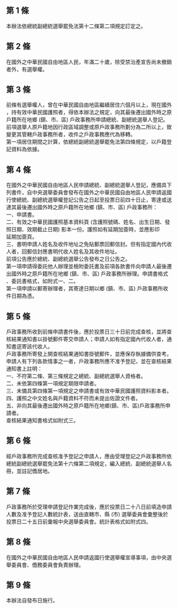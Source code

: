 第 1 條
-------
本辦法依總統副總統選舉罷免法第十二條第二項規定訂定之。

第 2 條
-------
在國外之中華民國自由地區人民，年滿二十歲，除受禁治產宣告尚未撤銷  
者外，有選舉權。

第 3 條
-------
前條有選舉權人，曾在中華民國自由地區繼續居住六個月以上，現在國外  
，持有效中華民國護照者，得依本辦法之規定，向其最後遷出國外時之原  
戶籍所在地鄉 (鎮、市、區) 戶政事務所申請總統、副總統選舉人登記。  
前項選舉人原戶籍地因行政區域調整或原戶政事務所劃分為二所以上，致  
變更其管轄戶政事務所者，收件之戶政事務應代為移轉。  
第一項居住期間之計算，依總統副總統選舉罷免法第四條規定，以戶籍登  
記資料為依據。

第 4 條
-------
在國外之中華民國自由地區人民申請總統、副總統選舉人登記，應備具下  
列書件，自中央選舉委員會發布在國外之中華民國自由地區人民申請返國  
行使總統、副總統選舉權登記公告之日起至投票日前四十日止，寄達或送  
達其最後遷出國外時之原戶籍所在地鄉 (鎮、市、區) 戶政事務所：  
一、申請書。  
二、有效之中華民國護照基本資料頁 (含護照號碼、姓名、出生日期、發  
    照日期、效期截止日期) 影本一份。護照如有延期加簽時，並應影印  
    延期加簽頁。  
三、書明申請人姓名及收件地址之免貼郵票回郵信封。但有指定國內代收  
    人者，回郵信封應書明代收人姓名及其收件地址。  
前項公告應於總統、副總統選舉公告發布之日公告之。  
第一項申請得委託他人辦理並檢附委託書及前項各款書件向申請人最後遷  
出國外時之原戶籍所在地鄉 (鎮、市、區) 戶政事務所辦理。申請書格式  
、委託書格式，如附式一、二。  
第一項申請以郵寄辦理者，其寄達日期以鄉 (鎮、市、區) 戶政事務所收  
件日期為憑。

第 5 條
-------
戶政事務所收到前條申請書件後，應於投票日三十日前完成查核，並將查  
核結果通知書以掛號郵件寄交申請人；申請人如有指定國內代收人者，通  
知書逕寄該代收人。  
戶政事務所寄發上開查核結果通知書掛號郵件，並應保存執據備供查考。  
申請人有下列各款情事之一者，戶政事務所應不准予登記，並在查核結果  
通知書上註明：  
一、不符第二條、第三條規定之總統、副總統選舉人資格者。  
二、未依第四條第一項規定期限申請者。  
三、未備具第四條第一項規定之申請書或有效中華民國護照資料影本者。  
四、護照之中文姓名與戶籍資料不符而未提出佐證文件者。  
五、非向其最後遷出國外時之原戶籍所在地鄉(鎮、市、區)戶政事務所申  
    請者。  
查核結果通知書格式如附式三。

第 6 條
-------
經戶政事務所完成查核准予登記之申請人，應由受理登記之戶政事務所依  
總統副總統選舉罷免法第十六條第二項規定，編入總統、副總統選舉人名  
冊，並註記僑居地。

第 7 條
-------
戶政事務所於受理申請登記作業完成後，應於投票日二十八日前填造申請  
人數及准予登記人數統計表，送由直轄市、縣 (市) 選舉委員會彙整後於  
投票日二十五日前彙報中央選舉委員會。統計表格式如附式四。

第 8 條
-------
在國外之中華民國自由地區人民申請返國行使選舉權宣導事項，由中央選  
舉委員會、僑務委員會負責辦理。

第 9 條
-------
本辦法自發布日施行。

